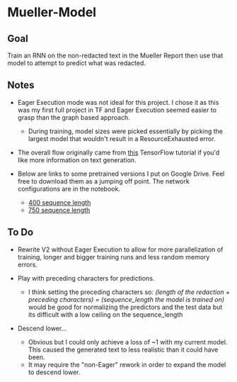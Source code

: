 # Mueller-Model

## Goal

Train an RNN on the non-redacted text in the Mueller Report then use that model to attempt to predict what was redacted.

## Notes

- Eager Execution mode was not ideal for this project. I chose it as this was my first full project in TF and Eager Execution seemed easier to grasp than the graph based approach.
    - During training, model sizes were picked essentially by picking the largest model that wouldn't result in a ResourceExhausted error. 

- The overall flow originally came from [this](https://github.com/tensorflow/docs/blob/master/site/en/r2/tutorials/text/text_generation.ipynb) TensorFlow tutorial if you'd like more information on text generation. 

- Below are links to some pretrained versions I put on Google Drive. Feel free to download them as a jumping off point. The network configurations are in the notebook. 
  - [400 sequence length](https://drive.google.com/open?id=159SND9AsZSF8wOt_GVVl_uLFIkynzizs)
  - [750 sequence length](https://drive.google.com/open?id=123wOXo1rBl420RfZ2fD1j3DYdohNIROG)

## To Do

- Rewrite V2 without Eager Execution to allow for more parallelization of training, longer and bigger training runs and less random memory errors.

- Play with preceding characters for predictions.
    - I think setting the preceding characters so:
        _(length of the redaction + preceding characters) = (sequence_length the model is trained on)_ would be good for normalizing the predictors and the test data but its difficult with a low ceiling on the sequence_length

- Descend lower...
    - Obvious but I could only achieve a loss of ~1 with my current model. This caused the generated text to less realistic than it could have been.
    - It may require the "non-Eager" rework in order to expand the model to descend lower.
